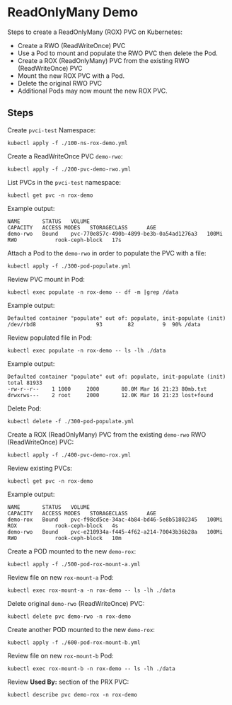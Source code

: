 # ReadOnlyMany Demo

Steps to create a ReadOnlyMany (ROX) PVC on Kubernetes:
- Create a RWO (ReadWriteOnce) PVC
- Use a Pod to mount and populate the RWO PVC then delete the Pod.
- Create a ROX (ReadOnlyMany) PVC from the existing RWO (ReadWriteOnce) PVC
- Mount the new ROX PVC with a Pod.
- Delete the original RWO PVC
- Additional Pods may now mount the new ROX PVC.

## Steps

Create `pvci-test` Namespace:
```shell
kubectl apply -f ./100-ns-rox-demo.yml
```

Create a ReadWriteOnce PVC `demo-rwo`:
```shell
kubectl apply -f ./200-pvc-demo-rwo.yml
```

List PVCs in the `pvci-test` namespace:
```shell
kubectl get pvc -n rox-demo
```

Example output:
```plain
NAME       STATUS   VOLUME                                     CAPACITY   ACCESS MODES   STORAGECLASS      AGE
demo-rwo   Bound    pvc-770e857c-490b-4899-be3b-0a54ad1276a3   100Mi      RWO            rook-ceph-block   17s
```

Attach a Pod to the `demo-rwo` in order to populate the PVC with a file:
```shell
kubectl apply -f ./300-pod-populate.yml
```

Review PVC mount in Pod:
```shell
kubectl exec populate -n rox-demo -- df -m |grep /data
```

Example output:
```plain
Defaulted container "populate" out of: populate, init-populate (init)
/dev/rbd8                   93        82         9  90% /data
```

Review populated file in Pod:
```shell
kubectl exec populate -n rox-demo -- ls -lh ./data
```

Example output:
```plain
Defaulted container "populate" out of: populate, init-populate (init)
total 81933
-rw-r--r--    1 1000     2000       80.0M Mar 16 21:23 80mb.txt
drwxrws---    2 root     2000       12.0K Mar 16 21:23 lost+found
```

Delete Pod:
```shell
kubectl delete -f ./300-pod-populate.yml
```

Create a ROX (ReadOnlyMany) PVC from the existing `demo-rwo` RWO (ReadWriteOnce) PVC:
```shell
kubectl apply -f ./400-pvc-demo-rox.yml
```

Review existing PVCs:
```shell
kubectl get pvc -n rox-demo
```

Example output:
```plain
NAME       STATUS   VOLUME                                     CAPACITY   ACCESS MODES   STORAGECLASS      AGE
demo-rox   Bound    pvc-f98cd5ce-34ac-4b84-bd46-5e8b51802345   100Mi      ROX            rook-ceph-block   4s
demo-rwo   Bound    pvc-e210934a-f445-4f62-a214-70043b36b28a   100Mi      RWO            rook-ceph-block   10m
```

Create a POD mounted to the new `demo-rox`:
```shell
kubectl apply -f ./500-pod-rox-mount-a.yml
```

Review file on new `rox-mount-a` Pod:
```shell
kubectl exec rox-mount-a -n rox-demo -- ls -lh ./data
```

Delete original `demo-rwo` (ReadWriteOnce) PVC:
```shell
kubectl delete pvc demo-rwo -n rox-demo
```

Create another POD mounted to the new `demo-rox`:
```shell
kubectl apply -f ./600-pod-rox-mount-b.yml
```

Review file on new `rox-mount-b` Pod:
```shell
kubectl exec rox-mount-b -n rox-demo -- ls -lh ./data
```

Review **Used By:** section of the PRX PVC:
```shell
kubectl describe pvc demo-rox -n rox-demo
```